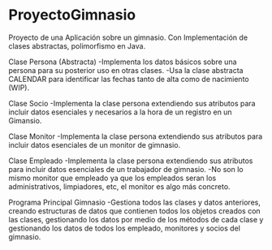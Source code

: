 # ProyectoGimnasio
Proyecto de una Aplicación sobre un gimnasio. Con Implementación de clases abstractas, polimorfismo en Java.

Clase Persona (Abstracta)
-Implementa los datos básicos sobre una persona para su posterior uso en otras clases.
-Usa la clase abstracta CALENDAR para identificar las fechas tanto de alta como de nacimiento (WIP).

Clase Socio 
-Implementa la clase persona extendiendo sus atributos para incluir datos esenciales y necesarios a la hora de
un registro en un Gimansio.

Clase Monitor
-Implementa la clase persona extendiendo sus atributos para incluir datos esenciales de un monitor de gimnasio.

Clase Empleado
-Implementa la clase persona extendiendo sus atributos para incluir datos esenciales de un trabajador de gimnasio.
-No son lo mismo monitor que empleado ya que los empleados seran los administrativos, limpiadores, etc, el monitor
es algo más concreto.

Programa Principal Gimnasio
-Gestiona todos las clases y datos anteriores, creando estructuras de datos que contienen todos los objetos creados
con las clases, gestionando los datos por medio de los métodos de cada clase y gestionando los datos de todos los 
empleado, monitores y socios del gimnasio.
